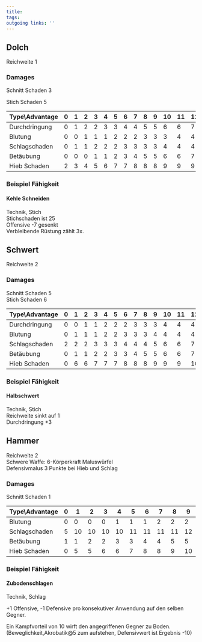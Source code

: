 ```yaml
---
title:   
tags:   
outgoing links: ''  
---
```

## Dolch

Reichweite 1  

### Damages  

Schnitt Schaden 3  

Stich Schaden 5    

  

  

| Type\Advantage | 0 | 1 | 2 | 3 | 4 | 5 | 6 | 7 | 8 | 9 | 10 | 11 | 12 | 13 | 14 | 15 | 16 | 17 | 18 | 19 | 20 |   
|---            |---|---|---|---|---|---|---|---|---|---|--- |--- |--- |--- |--- |--- |--- |--- |--- |--- |--- |  
|Durchdringung  | 0 | 1 | 2 | 2 | 3 | 3 | 4 | 4 | 5 | 5 | 6  | 6  | 7  | 7  | 8  | 8  | 9  | 9  | 10 | 10 | 11 |  
|Blutung        | 0 | 0 | 1 | 1 | 1 | 2 | 2 | 2 | 3 | 3 | 3  | 4  | 4  | 4  | 5  | 5  | 5  | 6  | 6  | 6  | 7  |  
|Schlagschaden  | 0 | 1 | 1 | 2 | 2 | 2 | 3 | 3 | 3 | 3 | 4  | 4  | 4  | 4  | 4  | 5  | 5  | 5  | 5  | 5  | 6  |  
|Betäubung      | 0 | 0 | 0 | 1 | 1 | 2 | 3 | 4 | 5 | 5 | 6  | 6  | 7  | 7  | 7  | 8  | 8  | 8  | 9  | 9  | 9  |  
|Hieb Schaden   | 2 | 3 | 4 | 5 | 6 | 7 | 7 | 8 | 8 | 8 | 9  | 9  | 9  | 9  | 10 | 10 | 10 | 10 | 10 | 10 | 11 |  


### Beispiel Fähigkeit

#### Kehle Schneiden  

Technik, Stich  
Stichschaden ist 25  
Offensive -7 gesenkt  
Verbleibende Rüstung zählt 3x.  

## Schwert

Reichweite 2  
### Damages  

Schnitt Schaden 5  
Stich Schaden 6   

  

  

|Type\Advantage | 0 | 1 | 2 | 3 | 4 | 5 | 6 | 7 | 8 | 9 | 10 | 11 | 12 | 13 | 14 | 15 | 16 | 17 | 18 | 19 | 20 |   
|---            |---|---|---|---|---|---|---|---|---|---|--- |--- |--- |--- |--- |--- |--- |--- |--- |--- |--- |  
|Durchdringung  | 0 | 0 | 1 | 1 | 2 | 2 | 2 | 3 | 3 | 3 | 4  | 4  | 4  | 5  | 5  | 5  | 6  | 6  | 7  | 7  | 8 |  
|Blutung        | 0 | 1 | 1 | 1 | 2 | 2 | 3 | 3 | 3 | 4 | 4  | 4  | 4  | 4  | 5  | 5  | 5  | 6  | 6  | 6  | 7  |  
|Schlagschaden  | 2 | 2 | 2 | 3 | 3 | 3 | 4 | 4 | 4 | 5 | 6  | 6  | 7  | 7  | 8  | 8  | 8  | 8  | 8  | 8  | 8  |  
|Betäubung      | 0 | 1 | 1 | 2 | 2 | 3 | 3 | 4 | 5 | 5 | 6  | 6  | 7  | 7  | 7  | 8  | 8  | 8  | 9  | 9  | 9  |  
|Hieb Schaden   | 0 | 6 | 6 | 7 | 7 | 7 | 8 | 8 | 8 | 9 | 9  | 9  | 10  | 10  | 10 | 11 | 11 | 11 | 12 | 12 | 13 |  

  

  

### Beispiel Fähigkeit

#### Halbschwert  
Technik, Stich  
Reichweite sinkt auf 1  
Durchdringung +3  

## Hammer
Reichweite 2  
Schwere Waffe: 6-Körperkraft Maluswürfel  
Defensivmalus 3 Punkte bei Hieb und Schlag  
### Damages  
Schnitt Schaden 1
 

|Type\Advantage | 0 | 1 | 2 | 3 | 4 | 5 | 6 | 7 | 8 | 9 | 10 | 11 | 12 | 13 | 14 | 15 | 16 | 17 | 18 | 19 | 20 |   
|---            |---|---|---|---|---|---|---|---|---|---|--- |--- |--- |--- |--- |--- |--- |--- |--- |--- |--- |  
|Blutung        | 0 | 0 | 0 | 0 | 1 | 1 | 1 | 2 | 2 | 2 | 2  | 2  | 2  | 2  | 3  | 4  | 4  | 4  | 4  | 4  | 5  |  
|Schlagschaden  | 5 | 10| 10| 10| 10| 11| 11| 11| 11| 12| 12 | 12 | 12 | 13 | 13 | 13 | 13 | 14 | 14 | 15 | 15 |  
|Betäubung      | 1 | 1 | 2 | 2 | 3 | 3 | 4 | 4 | 5 | 5 | 6  | 6  | 7  | 7  | 8  | 8  | 8  | 8  | 9  | 9  | 9  |  
|Hieb Schaden   | 0 | 5 | 5 | 6 | 6 | 7 | 8 | 8 | 9 | 10| 10 | 11 | 12 | 12 | 13 | 14 | 14 | 15 | 16 | 16 | 17 |  

### Beispiel Fähigkeit
#### Zubodenschlagen  

Technik, Schlag   

+1 Offensive, -1 Defensive pro konsekutiver Anwendung auf den selben Gegner.  

Ein Kampfvorteil von 10 wirft den angegriffenen Gegner zu Boden. (Beweglichkeit,Akrobatik@5 zum aufstehen, Defensivwert ist Ergebnis -10)  


